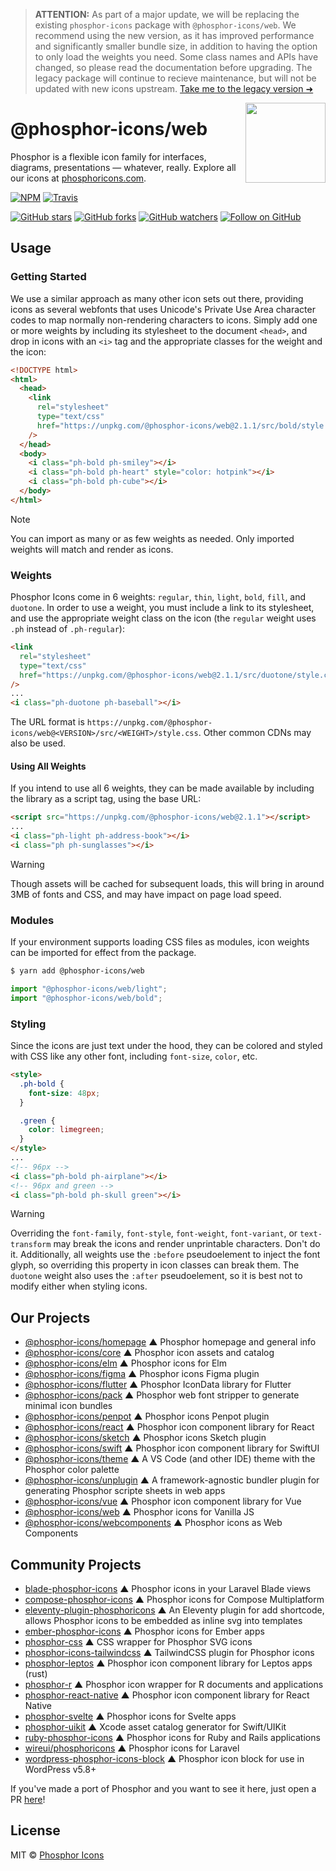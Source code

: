 > **ATTENTION:** As part of a major update, we will be replacing the existing `phosphor-icons` package with `@phosphor-icons/web`. We recommend using the new version, as it has improved performance and significantly smaller bundle size, in addition to having the option to only load the weights you need. Some class names and APIs have changed, so please read the documentation before upgrading. The legacy package will continue to recieve maintenance, but will not be updated with new icons upstream. [Take me to the legacy version ➜](https://github.com/phosphor-icons/web/tree/legacy)

<img src="/meta/phosphor-mark-tight-yellow.png" width="128" align="right" />

# @phosphor-icons/web

Phosphor is a flexible icon family for interfaces, diagrams, presentations — whatever, really. Explore all our icons at [phosphoricons.com](https://phosphoricons.com).

[![NPM](https://img.shields.io/npm/v/@phosphor-icons/web.svg?style=flat-square)](https://www.npmjs.com/package/@phosphor-icons/web) [![Travis](https://img.shields.io/travis/com/phosphor-icons/web.svg?style=flat-square)](https://travis-ci.com/github/phosphor-icons/web)

[![GitHub stars](https://img.shields.io/github/stars/phosphor-icons/web?style=flat-square&label=Star)](https://github.com/phosphor-icons/web)
[![GitHub forks](https://img.shields.io/github/forks/phosphor-icons/web?style=flat-square&label=Fork)](https://github.com/phosphor-icons/web/fork)
[![GitHub watchers](https://img.shields.io/github/watchers/phosphor-icons/web?style=flat-square&label=Watch)](https://github.com/phosphor-icons/web)
[![Follow on GitHub](https://img.shields.io/github/followers/rektdeckard?style=flat-square&label=Follow)](https://github.com/rektdeckard)

## Usage

### Getting Started

We use a similar approach as many other icon sets out there, providing icons as several webfonts that uses Unicode's Private Use Area character codes to map normally non-rendering characters to icons. Simply add one or more weights by including its stylesheet to the document `<head>`, and drop in icons with an `<i>` tag and the appropriate classes for the weight and the icon:

```html
<!DOCTYPE html>
<html>
  <head>
    <link
      rel="stylesheet"
      type="text/css"
      href="https://unpkg.com/@phosphor-icons/web@2.1.1/src/bold/style.css"
    />
  </head>
  <body>
    <i class="ph-bold ph-smiley"></i>
    <i class="ph-bold ph-heart" style="color: hotpink"></i>
    <i class="ph-bold ph-cube"></i>
  </body>
</html>
```

> [!NOTE]
> You can import as many or as few weights as needed. Only imported weights will match and render as icons.

### Weights

Phosphor Icons come in 6 weights: `regular`, `thin`, `light`, `bold`, `fill`, and `duotone`. In order to use a weight, you must include a link to its stylesheet, and use the appropriate weight class on the icon (the `regular` weight uses `.ph` instead of `.ph-regular`):

```html
<link
  rel="stylesheet"
  type="text/css"
  href="https://unpkg.com/@phosphor-icons/web@2.1.1/src/duotone/style.css"
/>
...
<i class="ph-duotone ph-baseball"></i>
```

The URL format is `https://unpkg.com/@phosphor-icons/web@<VERSION>/src/<WEIGHT>/style.css`. Other common CDNs may also be used.

#### Using All Weights

If you intend to use all 6 weights, they can be made available by including the library as a script tag, using the base URL:

```html
<script src="https://unpkg.com/@phosphor-icons/web@2.1.1"></script>
...
<i class="ph-light ph-address-book"></i>
<i class="ph ph-sunglasses"></i>
```

> [!WARNING]
> Though assets will be cached for subsequent loads, this will bring in around 3MB of fonts and CSS, and may have impact on page load speed.

### Modules

If your environment supports loading CSS files as modules, icon weights can be imported for effect from the package.

```sh
$ yarn add @phosphor-icons/web
```

```js
import "@phosphor-icons/web/light";
import "@phosphor-icons/web/bold";
```

### Styling

Since the icons are just text under the hood, they can be colored and styled with CSS like any other font, including `font-size`, `color`, etc.

```html
<style>
  .ph-bold {
    font-size: 48px;
  }

  .green {
    color: limegreen;
  }
</style>
...
<!-- 96px -->
<i class="ph-bold ph-airplane"></i>
<!-- 96px and green -->
<i class="ph-bold ph-skull green"></i>
```

> [!WARNING]
> Overriding the `font-family`, `font-style`, `font-weight`, `font-variant`, or `text-transform` may break the icons and render unprintable characters. Don't do it. Additionally, all weights use the `:before` pseudoelement to inject the font glyph, so overriding this property in icon classes can break them. The `duotone` weight also uses the `:after` pseudoelement, so it is best not to modify either when styling icons.

<!-- ### Ligatures

All weights aside from `duotone` support ligatures, meaning that in any text using supported weight classes, writing the name of an icon (without the `ph-` prefix) will convert to the corresponding icon. The largest possible string will be matched, meaning you can use any available weight, and print multiple icons without separating with spaces or other characters if you choose.

```html
<!DOCTYPE html>
<html>
  <head>
    <link
      rel="stylesheet"
      type="text/css"
      href="https://unpkg.com/@phosphor-icons/web@2.1.1/src/bold/style.css"
    />
  </head>
  <body>
    <p class="ph-bold">sword shield</p>
  </body>
</html>
``` -->

<!-- BEGIN_LINKS -->
## Our Projects

- [@phosphor-icons/homepage](https://github.com/phosphor-icons/homepage) ▲ Phosphor homepage and general info
- [@phosphor-icons/core](https://github.com/phosphor-icons/core) ▲ Phosphor icon assets and catalog
- [@phosphor-icons/elm](https://github.com/phosphor-icons/phosphor-elm) ▲ Phosphor icons for Elm
- [@phosphor-icons/figma](https://github.com/phosphor-icons/figma) ▲ Phosphor icons Figma plugin
- [@phosphor-icons/flutter](https://github.com/phosphor-icons/flutter) ▲ Phosphor IconData library for Flutter
- [@phosphor-icons/pack](https://github.com/phosphor-icons/pack) ▲ Phosphor web font stripper to generate minimal icon bundles
- [@phosphor-icons/penpot](https://github.com/phosphor-icons/penpot) ▲ Phosphor icons Penpot plugin
- [@phosphor-icons/react](https://github.com/phosphor-icons/react) ▲ Phosphor icon component library for React
- [@phosphor-icons/sketch](https://github.com/phosphor-icons/sketch) ▲ Phosphor icons Sketch plugin
- [@phosphor-icons/swift](https://github.com/phosphor-icons/swift) ▲ Phosphor icon component library for SwiftUI
- [@phosphor-icons/theme](https://github.com/phosphor-icons/theme) ▲ A VS Code (and other IDE) theme with the Phosphor color palette
- [@phosphor-icons/unplugin](https://github.com/phosphor-icons/theme) ▲ A framework-agnostic bundler plugin for generating Phosphor scripte sheets in web apps
- [@phosphor-icons/vue](https://github.com/phosphor-icons/vue) ▲ Phosphor icon component library for Vue
- [@phosphor-icons/web](https://github.com/phosphor-icons/web) ▲ Phosphor icons for Vanilla JS
- [@phosphor-icons/webcomponents](https://github.com/phosphor-icons/webcomponents) ▲ Phosphor icons as Web Components

## Community Projects

- [blade-phosphor-icons](https://github.com/codeat3/blade-phosphor-icons) ▲ Phosphor icons in your Laravel Blade views
- [compose-phosphor-icons](https://github.com/adamglin0/compose-phosphor-icon) ▲ Phosphor icons for Compose Multiplatform
- [eleventy-plugin-phosphoricons](https://github.com/reatlat/eleventy-plugin-phosphoricons) ▲ An Eleventy plugin for add shortcode, allows Phosphor icons to be embedded as inline svg into templates
- [ember-phosphor-icons](https://github.com/IgnaceMaes/ember-phosphor-icons) ▲ Phosphor icons for Ember apps
- [phosphor-css](https://github.com/lucagoslar/phosphor-css) ▲ CSS wrapper for Phosphor SVG icons
- [phosphor-icons-tailwindcss](https://github.com/vnphanquang/phosphor-icons-tailwindcss) ▲ TailwindCSS plugin for Phosphor icons
- [phosphor-leptos](https://github.com/SorenHolstHansen/phosphor-leptos) ▲ Phosphor icon component library for Leptos apps (rust)
- [phosphor-r](https://github.com/dreamRs/phosphoricons) ▲ Phosphor icon wrapper for R documents and applications
- [phosphor-react-native](https://github.com/duongdev/phosphor-react-native) ▲ Phosphor icon component library for React Native
- [phosphor-svelte](https://github.com/haruaki07/phosphor-svelte) ▲ Phosphor icons for Svelte apps
- [phosphor-uikit](https://github.com/pepaslabs/phosphor-uikit) ▲ Xcode asset catalog generator for Swift/UIKit
- [ruby-phosphor-icons](https://github.com/maful/ruby-phosphor-icons) ▲ Phosphor icons for Ruby and Rails applications
- [wireui/phosphoricons](https://github.com/wireui/phosphoricons) ▲ Phosphor icons for Laravel
- [wordpress-phosphor-icons-block](https://github.com/robruiz/phosphor-icons-block) ▲ Phosphor icon block for use in WordPress v5.8+

If you've made a port of Phosphor and you want to see it here, just open a PR [here](https://github.com/phosphor-icons/homepage)!

## License

MIT © [Phosphor Icons](https://github.com/phosphor-icons)
<!-- END_LINKS --> 
